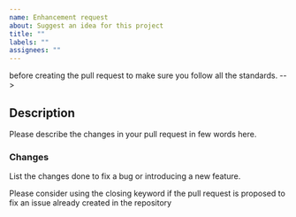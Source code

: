 ```yaml
---
name: Enhancement request
about: Suggest an idea for this project
title: ""
labels: ""
assignees: ""
---
```


before creating the pull request to make sure you follow all the standards. -->

## Description

Please describe the changes in your pull request in few words here.

### Changes

List the changes done to fix a bug or introducing a new feature.

Please consider using the closing keyword if the pull request is proposed to
fix an issue already created in the repository